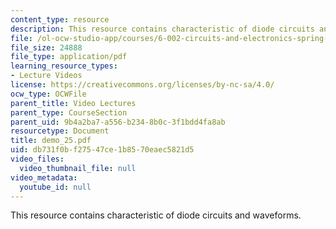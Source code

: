 ```yaml
---
content_type: resource
description: This resource contains characteristic of diode circuits and waveforms.
file: /ol-ocw-studio-app/courses/6-002-circuits-and-electronics-spring-2007/db731f0bf27547ce1b8570eaec5821d5_demo_25.pdf
file_size: 24888
file_type: application/pdf
learning_resource_types:
- Lecture Videos
license: https://creativecommons.org/licenses/by-nc-sa/4.0/
ocw_type: OCWFile
parent_title: Video Lectures
parent_type: CourseSection
parent_uid: 9b4a2ba7-a556-b234-8b0c-3f1bdd4fa8ab
resourcetype: Document
title: demo_25.pdf
uid: db731f0b-f275-47ce-1b85-70eaec5821d5
video_files:
  video_thumbnail_file: null
video_metadata:
  youtube_id: null
---
```

This resource contains characteristic of diode circuits and waveforms.